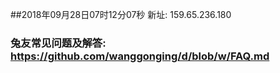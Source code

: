 ##2018年09月28日07时12分07秒 新址: 159.65.236.180
### 兔友常见问题及解答: https://github.com/wanggonging/d/blob/w/FAQ.md
